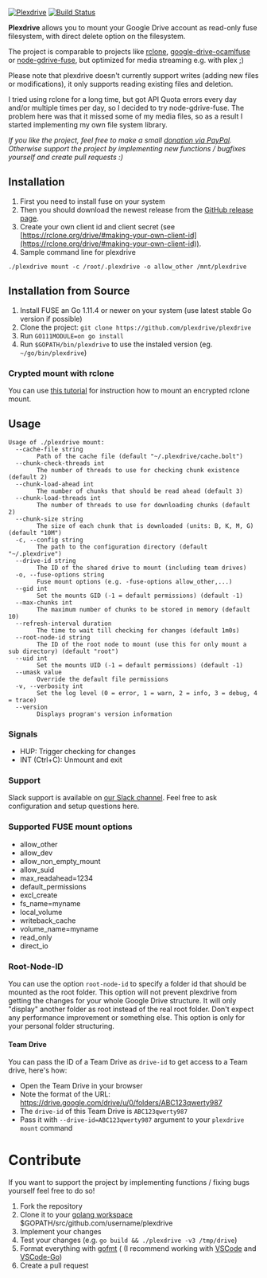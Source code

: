 <a href="https://github.com/plexdrive/plexdrive"><img src="logo/banner.png" alt="Plexdrive" /></a>
[![Build Status](https://github.com/plexdrive/plexdrive/workflows/Go/badge.svg)](https://github.com/plexdrive/plexdrive/actions?query=workflow%3AGo)

__Plexdrive__ allows you to mount your Google Drive account as read-only fuse filesystem, with direct delete option on the filesystem.

The project is comparable to projects like [rclone](https://rclone.org/), 
[google-drive-ocamlfuse](https://github.com/astrada/google-drive-ocamlfuse) or 
[node-gdrive-fuse](https://github.com/thejinx0r/node-gdrive-fuse), 
but optimized for media streaming e.g. with plex ;)

Please note that plexdrive doesn't currently support writes (adding new files or modifications), it only supports reading existing files and deletion. 

I tried using rclone for a long time, but got API Quota errors every day and/or multiple times per day, so I decided to try node-gdrive-fuse. The problem here was that it missed some of my media files, so as a result I started implementing my own file system library.

_If you like the project, feel free to make a small [donation via PayPal](https://www.paypal.me/dowei). Otherwise support the project by implementing new functions / bugfixes yourself and create pull requests :)_

## Installation
1. First you need to install fuse on your system 
2. Then you should download the newest release from the [GitHub release page](https://github.com/plexdrive/plexdrive/releases).
3. Create your own client id and client secret (see [https://rclone.org/drive/#making-your-own-client-id](https://rclone.org/drive/#making-your-own-client-id)).
4. Sample command line for plexdrive
```
./plexdrive mount -c /root/.plexdrive -o allow_other /mnt/plexdrive
```

## Installation from Source
1. Install FUSE an Go 1.11.4 or newer on your system (use latest stable Go version if possible)
2. Clone the project: `git clone https://github.com/plexdrive/plexdrive`
3. Run `GO111MODULE=on go install`
4. Run `$GOPATH/bin/plexdrive` to use the instaled version (eg. `~/go/bin/plexdrive`)

### Crypted mount with rclone
You can use [this tutorial](TUTORIAL.md) for instruction how to mount an encrypted rclone mount.

## Usage
```
Usage of ./plexdrive mount:
  --cache-file string
    	Path of the cache file (default "~/.plexdrive/cache.bolt")
  --chunk-check-threads int
    	The number of threads to use for checking chunk existence (default 2)
  --chunk-load-ahead int
    	The number of chunks that should be read ahead (default 3)
  --chunk-load-threads int
    	The number of threads to use for downloading chunks (default 2)
  --chunk-size string
    	The size of each chunk that is downloaded (units: B, K, M, G) (default "10M")
  -c, --config string
    	The path to the configuration directory (default "~/.plexdrive")
  --drive-id string
    	The ID of the shared drive to mount (including team drives)
  -o, --fuse-options string
    	Fuse mount options (e.g. -fuse-options allow_other,...)
  --gid int
    	Set the mounts GID (-1 = default permissions) (default -1)
  --max-chunks int
    	The maximum number of chunks to be stored in memory (default 10)
  --refresh-interval duration
    	The time to wait till checking for changes (default 1m0s)
  --root-node-id string
    	The ID of the root node to mount (use this for only mount a sub directory) (default "root")
  --uid int
    	Set the mounts UID (-1 = default permissions) (default -1)
  --umask value
    	Override the default file permissions
  -v, --verbosity int
    	Set the log level (0 = error, 1 = warn, 2 = info, 3 = debug, 4 = trace)
  --version
    	Displays program's version information
```

### Signals
* HUP: Trigger checking for changes
* INT (Ctrl+C): Unmount and exit

### Support 
Slack support is available on [our Slack channel](https://join.slack.com/t/plexdrive/shared_invite/MjM2MTMzMjY2MTc5LTE1MDQ2MDE4NDQtOTc0N2RiY2UxNw). 
Feel free to ask configuration and setup questions here.

### Supported FUSE mount options
* allow_other
* allow_dev
* allow_non_empty_mount
* allow_suid
* max_readahead=1234
* default_permissions
* excl_create
* fs_name=myname
* local_volume
* writeback_cache
* volume_name=myname
* read_only
* direct_io

### Root-Node-ID
You can use the option `root-node-id` to specify a folder id that should be mounted as
the root folder. This option will not prevent plexdrive from getting the changes for your
whole Google Drive structure. It will only "display" another folder as root instead of the
real root folder.
Don't expect any performance improvement or something else. This option is only for your
personal folder structuring.

#### Team Drive
You can pass the ID of a Team Drive as `drive-id` to get access to a Team drive, here's how:
* Open the Team Drive in your browser
* Note the format of the URL: https://drive.google.com/drive/u/0/folders/ABC123qwerty987
* The `drive-id` of this Team Drive is `ABC123qwerty987`
* Pass it with `--drive-id=ABC123qwerty987` argument to your `plexdrive mount` command

# Contribute
If you want to support the project by implementing functions / fixing bugs
yourself feel free to do so!

1. Fork the repository
2. Clone it to your [golang workspace](https://golang.org/doc/code.html) $GOPATH/src/github.com/username/plexdrive
3. Implement your changes
4. Test your changes (e.g. `go build && ./plexdrive -v3 /tmp/drive`)
5. Format everything with [gofmt](https://golang.org/cmd/gofmt/) (
(I recommend working with [VSCode](https://code.visualstudio.com/) and [VSCode-Go](https://github.com/lukehoban/vscode-go))
6. Create a pull request
